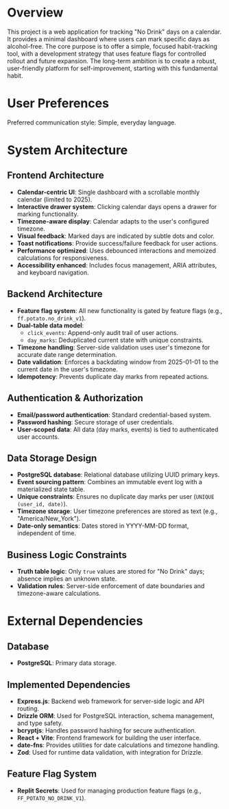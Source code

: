 # Overview

This project is a web application for tracking "No Drink" days on a calendar. It provides a minimal dashboard where users can mark specific days as alcohol-free. The core purpose is to offer a simple, focused habit-tracking tool, with a development strategy that uses feature flags for controlled rollout and future expansion. The long-term ambition is to create a robust, user-friendly platform for self-improvement, starting with this fundamental habit.

# User Preferences

Preferred communication style: Simple, everyday language.

# System Architecture

## Frontend Architecture
- **Calendar-centric UI**: Single dashboard with a scrollable monthly calendar (limited to 2025).
- **Interactive drawer system**: Clicking calendar days opens a drawer for marking functionality.
- **Timezone-aware display**: Calendar adapts to the user's configured timezone.
- **Visual feedback**: Marked days are indicated by subtle dots and color.
- **Toast notifications**: Provide success/failure feedback for user actions.
- **Performance optimized**: Uses debounced interactions and memoized calculations for responsiveness.
- **Accessibility enhanced**: Includes focus management, ARIA attributes, and keyboard navigation.

## Backend Architecture
- **Feature flag system**: All new functionality is gated by feature flags (e.g., `ff.potato.no_drink_v1`).
- **Dual-table data model**:
    - `click_events`: Append-only audit trail of user actions.
    - `day_marks`: Deduplicated current state with unique constraints.
- **Timezone handling**: Server-side validation uses user's timezone for accurate date range determination.
- **Date validation**: Enforces a backdating window from 2025-01-01 to the current date in the user's timezone.
- **Idempotency**: Prevents duplicate day marks from repeated actions.

## Authentication & Authorization
- **Email/password authentication**: Standard credential-based system.
- **Password hashing**: Secure storage of user credentials.
- **User-scoped data**: All data (day marks, events) is tied to authenticated user accounts.

## Data Storage Design
- **PostgreSQL database**: Relational database utilizing UUID primary keys.
- **Event sourcing pattern**: Combines an immutable event log with a materialized state table.
- **Unique constraints**: Ensures no duplicate day marks per user (`UNIQUE (user_id, date)`).
- **Timezone storage**: User timezone preferences are stored as text (e.g., "America/New_York").
- **Date-only semantics**: Dates stored in YYYY-MM-DD format, independent of time.

## Business Logic Constraints
- **Truth table logic**: Only `true` values are stored for "No Drink" days; absence implies an unknown state.
- **Validation rules**: Server-side enforcement of date boundaries and timezone-aware calculations.

# External Dependencies

## Database
- **PostgreSQL**: Primary data storage.

## Implemented Dependencies
- **Express.js**: Backend web framework for server-side logic and API routing.
- **Drizzle ORM**: Used for PostgreSQL interaction, schema management, and type safety.
- **bcryptjs**: Handles password hashing for secure authentication.
- **React + Vite**: Frontend framework for building the user interface.
- **date-fns**: Provides utilities for date calculations and timezone handling.
- **Zod**: Used for runtime data validation, with integration for Drizzle.

## Feature Flag System
- **Replit Secrets**: Used for managing production feature flags (e.g., `FF_POTATO_NO_DRINK_V1`).